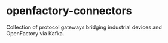 # openfactory-connectors
Collection of protocol gateways bridging industrial devices and OpenFactory via Kafka.
